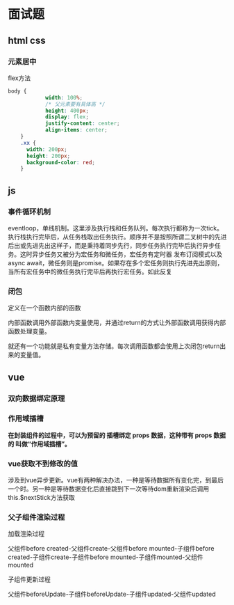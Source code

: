 # 面试题



## html css

### 元素居中

flex方法

```scss
body {
			width: 100%;
			/* 父元素要有具体高 */
			height: 400px;
			display: flex;
			justify-content: center;
			align-items: center;
    }
    .xx {
      width: 200px;
      height: 200px;
      background-color: red;
    }
```



## js

### 事件循环机制

eventloop，单线机制。这里涉及执行栈和任务队列。每次执行都称为一次tick。执行栈执行完毕后，从任务栈取出任务执行。顺序并不是按照所谓二叉树中的先进后出或先进先出这样子，而是秉持着同步先行，同步任务执行完毕后执行异步任务。这时异步任务又被分为宏任务和微任务，宏任务有定时器  发布订阅模式以及async await，微任务则是promise。如果存在多个宏任务则执行先进先出原则，当所有宏任务中的微任务执行完毕后再执行宏任务。如此反复



### 闭包

定义在一个函数内部的函数

内部函数调用外部函数内变量使用，并通过return的方式让外部函数调用获得内部函数处理变量。

就还有一个功能就是私有变量方法存储。每次调用函数都会使用上次闭包return出来的变量值。



## vue

### 双向数据绑定原理



### 作用域插槽

**在封装组件的过程中，可以为预留的 <slot> 插槽绑定 props 数据，这种带有 props 数据的 <slot> 叫做“作用域插槽”。**



### vue获取不到修改的值

涉及到vue异步更新。vue有两种解决办法，一种是等待数据所有变化完，到最后一个时。另一种是等待数据变化后直接跳到下一次等待dom重新渲染后调用this.$nextStick方法获取



### 父子组件渲染过程

加载渲染过程

父组件before created-父组件create-父组件before mounted-子组件before created-子组件create-子组件before mounted-子组件mounted-父组件mounted

子组件更新过程

父组件beforeUpdate-子组件beforeUpdate-子组件updated-父组件updated













